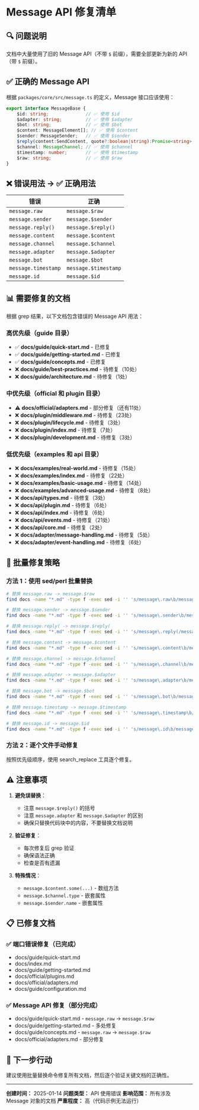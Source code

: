 # Message API 修复清单

## 🔍 问题说明

文档中大量使用了旧的 Message API（不带 `$` 前缀），需要全部更新为新的 API（带 `$` 前缀）。

## ✅ 正确的 Message API

根据 `packages/core/src/message.ts` 的定义，Message 接口应该使用：

```typescript
export interface MessageBase {
    $id: string;              // ✅ 使用 $id
    $adapter: string;         // ✅ 使用 $adapter
    $bot: string;             // ✅ 使用 $bot
    $content: MessageElement[]; // ✅ 使用 $content
    $sender: MessageSender;   // ✅ 使用 $sender
    $reply(content:SendContent, quote?:boolean|string):Promise<string>; // ✅ 使用 $reply
    $channel: MessageChannel; // ✅ 使用 $channel
    $timestamp: number;       // ✅ 使用 $timestamp
    $raw: string;             // ✅ 使用 $raw
}
```

## ❌ 错误用法 → ✅ 正确用法

| 错误 | 正确 |
|------|------|
| `message.raw` | `message.$raw` |
| `message.sender` | `message.$sender` |
| `message.reply()` | `message.$reply()` |
| `message.content` | `message.$content` |
| `message.channel` | `message.$channel` |
| `message.adapter` | `message.$adapter` |
| `message.bot` | `message.$bot` |
| `message.timestamp` | `message.$timestamp` |
| `message.id` | `message.$id` |

## 📊 需要修复的文档

根据 grep 结果，以下文档包含错误的 Message API 用法：

### 高优先级（guide 目录）

- ✅ **docs/guide/quick-start.md** - 已修复
- ✅ **docs/guide/getting-started.md** - 已修复
- ✅ **docs/guide/concepts.md** - 已修复
- ❌ **docs/guide/best-practices.md** - 待修复（10处）
- ❌ **docs/guide/architecture.md** - 待修复（1处）

### 中优先级（official 和 plugin 目录）

- ⚠️ **docs/official/adapters.md** - 部分修复（还有11处）
- ❌ **docs/plugin/middleware.md** - 待修复（23处）
- ❌ **docs/plugin/lifecycle.md** - 待修复（3处）
- ❌ **docs/plugin/index.md** - 待修复（7处）
- ❌ **docs/plugin/development.md** - 待修复（3处）

### 低优先级（examples 和 api 目录）

- ❌ **docs/examples/real-world.md** - 待修复（15处）
- ❌ **docs/examples/index.md** - 待修复（22处）
- ❌ **docs/examples/basic-usage.md** - 待修复（14处）
- ❌ **docs/examples/advanced-usage.md** - 待修复（8处）
- ❌ **docs/api/types.md** - 待修复（3处）
- ❌ **docs/api/plugin.md** - 待修复（6处）
- ❌ **docs/api/index.md** - 待修复（6处）
- ❌ **docs/api/events.md** - 待修复（21处）
- ❌ **docs/api/core.md** - 待修复（2处）
- ❌ **docs/adapter/message-handling.md** - 待修复（5处）
- ❌ **docs/adapter/event-handling.md** - 待修复（6处）

## 🔧 批量修复策略

### 方法 1：使用 sed/perl 批量替换

```bash
# 替换 message.raw -> message.$raw
find docs -name "*.md" -type f -exec sed -i '' 's/message\.raw\b/message.$raw/g' {} +

# 替换 message.sender -> message.$sender
find docs -name "*.md" -type f -exec sed -i '' 's/message\.sender\b/message.$sender/g' {} +

# 替换 message.reply( -> message.$reply(
find docs -name "*.md" -type f -exec sed -i '' 's/message\.reply(/message.$reply(/g' {} +

# 替换 message.content -> message.$content
find docs -name "*.md" -type f -exec sed -i '' 's/message\.content\b/message.$content/g' {} +

# 替换 message.channel -> message.$channel
find docs -name "*.md" -type f -exec sed -i '' 's/message\.channel\b/message.$channel/g' {} +

# 替换 message.adapter -> message.$adapter
find docs -name "*.md" -type f -exec sed -i '' 's/message\.adapter\b/message.$adapter/g' {} +

# 替换 message.bot -> message.$bot
find docs -name "*.md" -type f -exec sed -i '' 's/message\.bot\b/message.$bot/g' {} +

# 替换 message.timestamp -> message.$timestamp
find docs -name "*.md" -type f -exec sed -i '' 's/message\.timestamp\b/message.$timestamp/g' {} +

# 替换 message.id -> message.$id
find docs -name "*.md" -type f -exec sed -i '' 's/message\.id\b/message.$id/g' {} +
```

### 方法 2：逐个文件手动修复

按照优先级顺序，使用 search_replace 工具逐个修复。

## ⚠️ 注意事项

1. **避免误替换**：
   - 注意 `message.$reply()` 的括号
   - 注意 `message.adapter` 和 `message.$adapter` 的区别
   - 确保只替换代码块中的内容，不要替换文档说明

2. **验证修复**：
   - 每次修复后 grep 验证
   - 确保语法正确
   - 检查是否有遗漏

3. **特殊情况**：
   - `message.$content.some(...)` - 数组方法
   - `message.$channel.type` - 嵌套属性
   - `message.$sender.name` - 嵌套属性

## 📋 已修复文档

### ✅ 端口错误修复（已完成）

- docs/guide/quick-start.md
- docs/index.md
- docs/guide/getting-started.md
- docs/official/plugins.md
- docs/official/adapters.md
- docs/guide/configuration.md

### ✅ Message API 修复（部分完成）

- docs/guide/quick-start.md - `message.raw` → `message.$raw`
- docs/guide/getting-started.md - 多处修复
- docs/guide/concepts.md - `message.raw` → `message.$raw`
- docs/official/adapters.md - 部分修复

## 🎯 下一步行动

建议使用批量替换命令修复所有文档，然后逐个验证关键文档的正确性。

---

**创建时间：** 2025-01-14
**问题类型：** API 使用错误
**影响范围：** 所有涉及 Message 对象的文档
**严重程度：** 高（代码示例无法运行）

